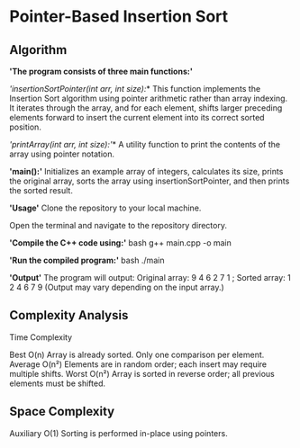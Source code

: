 # Pointer-Based Insertion Sort

## Algorithm

**'The program consists of three main functions:'**

**'insertionSortPointer(int* arr, int size):**
This function implements the Insertion Sort algorithm using pointer arithmetic rather than array indexing.
It iterates through the array, and for each element, shifts larger preceding elements forward to insert the current element into its correct sorted position.

**'printArray(int* arr, int size):'**
A utility function to print the contents of the array using pointer notation.

**'main():'**
Initializes an example array of integers, calculates its size, prints the original array, sorts the array using insertionSortPointer, and then prints the sorted result.

**'Usage'**
Clone the repository to your local machine.

Open the terminal and navigate to the repository directory.

**'Compile the C++ code using:'**
bash
g++ main.cpp -o main

**'Run the compiled program:'**
bash
./main

**'Output'**
The program will output:
Original array: 9 4 6 2 7 1 ;
Sorted array: 1 2 4 6 7 9 
(Output may vary depending on the input array.)

## Complexity Analysis
Time Complexity

Best	   O(n)	          Array is already sorted. Only one comparison per element.
Average	   O(n²)	      Elements are in random order; each insert may require multiple shifts.
Worst	   O(n²)	      Array is sorted in reverse order; all previous elements must be shifted.

## Space Complexity

Auxiliary	      O(1)	    Sorting is performed in-place using pointers.
